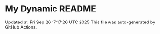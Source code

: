 # My Dynamic README
Updated at: Fri Sep 26 17:17:26 UTC 2025
This file was auto-generated by GitHub Actions.
